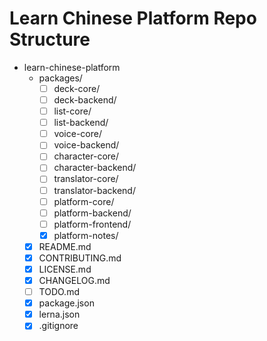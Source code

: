 # Learn Chinese Platform Repo Structure

- learn-chinese-platform
  - packages/
    - [ ] deck-core/
    - [ ] deck-backend/
    - [ ] list-core/
    - [ ] list-backend/
    - [ ] voice-core/
    - [ ] voice-backend/
    - [ ] character-core/
    - [ ] character-backend/
    - [ ] translator-core/
    - [ ] translator-backend/
    - [ ] platform-core/
    - [ ] platform-backend/
    - [ ] platform-frontend/
    - [x] platform-notes/
  - [x] README.md
  - [x] CONTRIBUTING.md
  - [x] LICENSE.md
  - [x] CHANGELOG.md
  - [ ] TODO.md
  - [x] package.json
  - [x] lerna.json
  - [x] .gitignore
